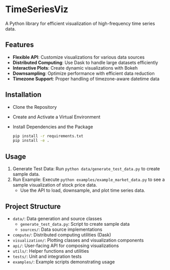 # TimeSeriesViz

A Python library for efficient visualization of high-frequency time series data.

## Features

- **Flexible API**: Customize visualizations for various data sources
- **Distributed Computing**: Use Dask to handle large datasets efficiently
- **Interactive Plots**: Create dynamic visualizations with Bokeh
- **Downsampling**: Optimize performance with efficient data reduction
- **Timezone Support**: Proper handling of timezone-aware datetime data

## Installation

* Clone the Repository
* Create and Activate a Virtual Environment
* Install Dependencies and the Package

    ```bash
    pip install -r requirements.txt
    pip install -e .
    ```

## Usage

1. Generate Test Data: Run `python data/generate_test_data.py` to create sample data.
3. Run Example: Execute `python examples/example_market_data.py` to see a sample visualization of stock price data.
    * Use the API to load, downsample, and plot time series data.

## Project Structure

- `data/`: Data generation and source classes
  - `generate_test_data.py`: Script to create sample data
  - `sources/`: Data source implementations
- `compute/`: Distributed computing utilities (Dask)
- `visualization/`: Plotting classes and visualization components
- `api/`: User-facing API for composing visualizations
- `utils/`: Helper functions and utilities
- `tests/`: Unit and integration tests
- `examples/`: Example scripts demonstrating usage
